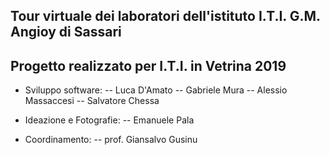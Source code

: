 ## Tour virtuale dei laboratori dell'istituto I.T.I. G.M. Angioy di Sassari
## Progetto realizzato per I.T.I. in Vetrina 2019

- Sviluppo software: 
-- Luca D'Amato
-- Gabriele Mura
-- Alessio Massaccesi
-- Salvatore Chessa

- Ideazione e Fotografie:
-- Emanuele Pala

- Coordinamento:
-- prof. Giansalvo Gusinu
